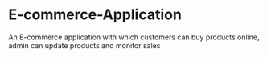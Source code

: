 # E-commerce-Application
An E-commerce application with which customers can buy products online, admin can update products and monitor sales
